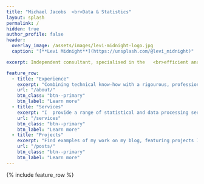 ```yaml
---
title: "Michael Jacobs  <br>Data & Statistics"
layout: splash
permalink: /
hidden: true
author_profile: false
header:
  overlay_image: /assets/images/levi-midnight-logo.jpg
  caption: "[**Levi Midnight**](https://unsplash.com/@levi_midnight)"   

excerpt: Independent consultant, specialised in the   <br>efficient analysis and interpretation of data.

feature_row:
  - title: "Experience"
    excerpt: "Combining technical know-how with a rigourous, professional approach, your data is in safe hands.  <br>"
    url: "/about/"
    btn_class: "btn--primary"
    btn_label: "Learn more"
  - title: "Services"
    excerpt: "I  provide a range of statistical and data processing services, generating new insights to enable informed decision making.  <br>"
    url: "/services"
    btn_class: "btn--primary"
    btn_label: "Learn more"
  - title: "Projects"
    excerpt: "Find examples of my work on my blog, featuring projects I have recently undertaken as well as some data visualsiations."
    url: "/posts/"
    btn_class: "btn--primary"
    btn_label: "Learn more"      
---
```


{% include feature_row %}

